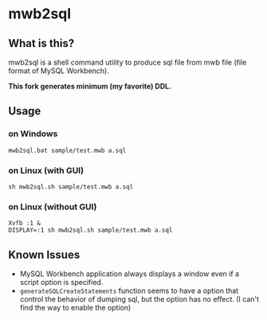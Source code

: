 mwb2sql
=======

What is this?
----------------

mwb2sql is a shell command utility to produce sql file from mwb file (file format of MySQL Workbench).

**This fork generates minimum  (my favorite) DDL.** 


Usage
-------

### on Windows

    mwb2sql.bat sample/test.mwb a.sql

### on Linux (with GUI)

    sh mwb2sql.sh sample/test.mwb a.sql

### on Linux (without GUI)

    Xvfb :1 &
    DISPLAY=:1 sh mwb2sql.sh sample/test.mwb a.sql


Known Issues
-------------

* MySQL Workbench application always displays a window even if a script option is specified.
* `generateSQLCreateStatements` function seems to have a option that control the behavior of dumping sql, but the option has no effect. (I can't find the way to enable the option)

